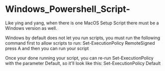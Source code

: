# Windows_Powershell_Script-
Like ying and yang, when there is one MacOS Setup Script there must be a Windows version as well. 

Windows by default does not let you run scripts, you must run the following command first to allow scripts to run:
Set-ExecutionPolicy RemoteSigned 
press A and then you can run your script 

Once your done running your script, you can re-run Set-ExecutionPolicy with the parameter Default, so it'll look like this:
Set-ExecutionPolicy Default  
